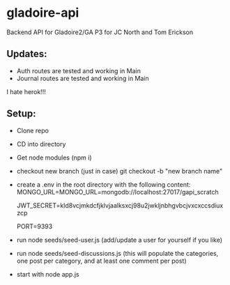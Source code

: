 # gladoire-api
Backend API for Gladoire2/GA P3 for JC North and Tom Erickson
## Updates:
- Auth routes are tested and working in Main
- Journal routes are tested and working in Main

I hate herok!!!

## Setup:
- Clone repo
- CD into directory
- Get node modules (npm i)  
- checkout new branch (just in case) git checkout -b "new branch name"
- create a .env in the root directory with the following content:
  MONGO_URL=MONGO_URL=mongodb://localhost:27017/gapi_scratch
  
  JWT_SECRET=kld8vcjmkdcfjklvjaalksxcj98u2jwkljnbhgvbcjvxcxccsdiuxzcp
  
  PORT=9393
  
- run node seeds/seed-user.js (add/update a user for yourself if you like)
- run node seeds/seed-discussions.js (this will populate the categories, one post per category, and at least one comment per post)

- start with node app.js